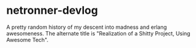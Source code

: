 netronner-devlog
=========

A pretty random history of my descent into madness and erlang awesomeness.
The alternate title is "Realization of a Shitty Project, Using Awesome Tech".


